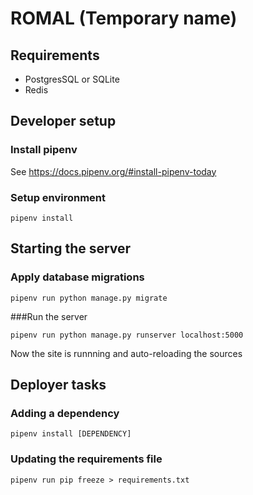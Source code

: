 # ROMAL (Temporary name)

## Requirements


- PostgresSQL or SQLite
- Redis

## Developer setup


### Install pipenv

See https://docs.pipenv.org/#install-pipenv-today

### Setup environment

    pipenv install


## Starting the server

### Apply database migrations


    pipenv run python manage.py migrate

###Run the server

    pipenv run python manage.py runserver localhost:5000

Now the site is runnning and auto-reloading the sources

## Deployer tasks

### Adding a dependency

    pipenv install [DEPENDENCY]

### Updating the requirements file

    pipenv run pip freeze > requirements.txt